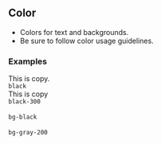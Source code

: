 ## Color

* Colors for text and backgrounds.
* Be sure to follow color usage guidelines.

### Examples

<div class="pa3 ba b-gray-300 mb4">
    <div class="grid mb3">
        <div class="col-6">
            <div class="pa2 ba b-gray black">This is copy.</div>
            <code class="mt1 clipboard">black</code>
        </div>
        <div class="col-6">
            <div class="pa2 ba b-gray black-300">This is copy</div>
            <code class="mt1 clipboard">black-300</code>
        </div>
    </div>
    <div class="grid">
        <div class="col-6">
            <div class="pa2 bg-black">&nbsp;</div>
            <code class="mt1 clipboard">bg-black</code>
        </div>
        <div class="col-6">
            <div class="pa2 bg-gray-200">&nbsp;</div>
            <code class="mt1 clipboard">bg-gray-200</code>
        </div>
    </div>
</div>
